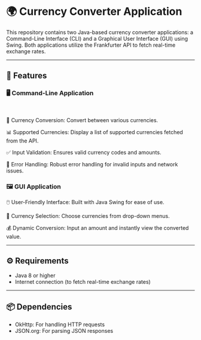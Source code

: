   # **🌍 Currency Converter Application**

This repository contains two Java-based currency converter applications: a Command-Line Interface (CLI) and a Graphical User Interface (GUI) using Swing. Both applications utilize the Frankfurter API to fetch real-time exchange rates. <hr>


  <h2>🚀 Features</h2>

  <h3>🖥️ Command-Line Application</h3> <br>


🔄 Currency Conversion: Convert between various currencies.

📊 Supported Currencies: Display a list of supported currencies fetched from the API.

✅ Input Validation: Ensures valid currency codes and amounts.

🚨 Error Handling: Robust error handling for invalid inputs and network issues.


<h3>🖼️ GUI Application</h3>

🖱️ User-Friendly Interface: Built with Java Swing for ease of use.

📂 Currency Selection: Choose currencies from drop-down menus.

💰 Dynamic Conversion: Input an amount and instantly view the converted value. <hr>

<h2>⚙️ Requirements</h2>
<ul>
  <li>Java 8 or higher</li>
  <li>Internet connection (to fetch real-time exchange rates)</li>
</ul> <hr>

<h2>📦 Dependencies</h2>
<ul>
  <li>OkHttp: For handling HTTP requests</li>
  <li>JSON.org: For parsing JSON responses</li>
</ul>




